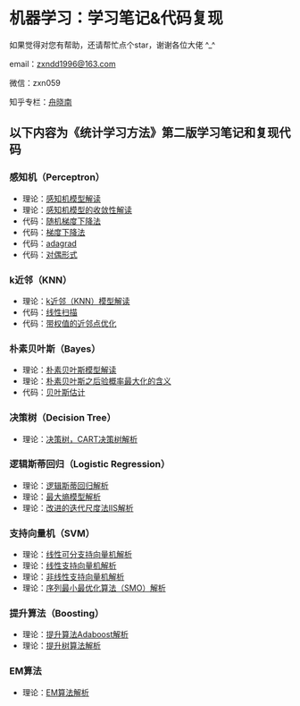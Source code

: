 # 机器学习：学习笔记&代码复现

如果觉得对您有帮助，还请帮忙点个star，谢谢各位大佬 ^_^

email：zxndd1996@163.com

微信：zxn059

知乎专栏：[舟晓南](https://zhuanlan.zhihu.com/c_1274454587772915712)


## 以下内容为《统计学习方法》第二版学习笔记和复现代码

### 感知机（Perceptron）

- 理论：[感知机模型解读](https://zhuanlan.zhihu.com/p/213772724)
- 理论：[感知机模型的收敛性解读](https://zhuanlan.zhihu.com/p/213905084)
- 代码：[随机梯度下降法](https://github.com/Zhouxiaonnan/machine-learning-notesandcode/blob/master/%E6%84%9F%E7%9F%A5%E6%9C%BAperceptron/%E6%84%9F%E7%9F%A5%E6%9C%BA%E6%A8%A1%E5%9E%8B%20-%20%E9%9A%8F%E6%9C%BA%E6%A2%AF%E5%BA%A6%E4%B8%8B%E9%99%8D%E6%B3%95.py)
- 代码：[梯度下降法](https://github.com/Zhouxiaonnan/machine-learning-notesandcode/blob/master/%E6%84%9F%E7%9F%A5%E6%9C%BAperceptron/%E6%84%9F%E7%9F%A5%E6%9C%BA%E6%A8%A1%E5%9E%8B%20-%20%E6%A2%AF%E5%BA%A6%E4%B8%8B%E9%99%8D%E6%B3%95.py)
- 代码：[adagrad](https://github.com/Zhouxiaonnan/machine-learning-notesandcode/blob/master/%E6%84%9F%E7%9F%A5%E6%9C%BAperceptron/%E6%84%9F%E7%9F%A5%E6%9C%BA%E6%A8%A1%E5%9E%8B%20-%20adagrad.py)
- 代码：[对偶形式](https://github.com/Zhouxiaonnan/machine-learning-notesandcode/blob/master/%E6%84%9F%E7%9F%A5%E6%9C%BAperceptron/%E6%84%9F%E7%9F%A5%E6%9C%BA%E6%A8%A1%E5%9E%8B%20-%20%E5%AF%B9%E5%81%B6%E5%BD%A2%E5%BC%8F.py)

### k近邻（KNN）

- 理论：[k近邻（KNN）模型解读](https://zhuanlan.zhihu.com/p/214165992)
- 代码：[线性扫描](https://github.com/Zhouxiaonnan/machine-learning-notesandcode/blob/master/k%E8%BF%91%E9%82%BBKNN/KNN%20-%20%E7%BA%BF%E6%80%A7%E6%89%AB%E6%8F%8F.py)
- 代码：[带权值的近邻点优化](https://github.com/Zhouxiaonnan/machine-learning-notesandcode/blob/master/k%E8%BF%91%E9%82%BBKNN/KNN%20-%20%E5%B8%A6%E6%9D%83%E5%80%BC%E7%9A%84%E8%BF%91%E9%82%BB%E7%82%B9%E4%BC%98%E5%8C%96.py)

### 朴素贝叶斯（Bayes）

- 理论：[朴素贝叶斯模型解读](https://zhuanlan.zhihu.com/p/215721959)
- 理论：[朴素贝叶斯之后验概率最大化的含义](https://zhuanlan.zhihu.com/p/215897132)
- 代码：[贝叶斯估计](https://github.com/Zhouxiaonnan/machine-learning-notesandcode/blob/master/%E6%9C%B4%E7%B4%A0%E8%B4%9D%E5%8F%B6%E6%96%AFBayes/%E6%9C%B4%E7%B4%A0%E8%B4%9D%E5%8F%B6%E6%96%AF%20-%20%E8%B4%9D%E5%8F%B6%E6%96%AF%E4%BC%B0%E8%AE%A1.py)

### 决策树（Decision Tree）

- 理论：[决策树，CART决策树解析](https://zhuanlan.zhihu.com/p/222724664)

### 逻辑斯蒂回归（Logistic Regression）

- 理论：[逻辑斯蒂回归解析](https://zhuanlan.zhihu.com/p/231627246)
- 理论：[最大熵模型解析](https://zhuanlan.zhihu.com/p/234442747)
- 理论：[改进的迭代尺度法IIS解析](https://zhuanlan.zhihu.com/p/234553402)

### 支持向量机（SVM）

- 理论：[线性可分支持向量机解析](https://zhuanlan.zhihu.com/p/235266761)
- 理论：[线性支持向量机解析](https://zhuanlan.zhihu.com/p/237540358)
- 理论：[非线性支持向量机解析](https://zhuanlan.zhihu.com/p/240659581)
- 理论：[序列最小最优化算法（SMO）解析](https://zhuanlan.zhihu.com/p/248862271)

### 提升算法（Boosting）

- 理论：[提升算法Adaboost解析](https://zhuanlan.zhihu.com/p/250458152)
- 理论：[提升树算法解析](https://zhuanlan.zhihu.com/p/252398216)

### EM算法

- 理论：[EM算法解析](https://zhuanlan.zhihu.com/p/254871111)
